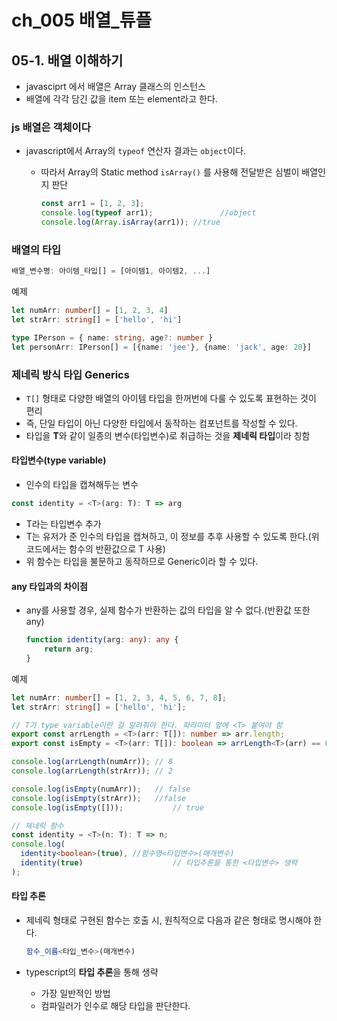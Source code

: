 # <a id="ch_004">ch_005 배열_튜플</a>



## 05-1. 배열 이해하기

- javasciprt 에서 배열은 Array 클래스의 인스턴스
- 배열에 각각 담긴 값을 item 또는 element라고 한다.



### js 배열은 **객체**이다

- javascript에서 Array의 `typeof` 연산자 결과는 `object`이다.

  - 따라서 Array의 Static method `isArray()` 를 사용해 전달받은 심벌이 배열인지 판단

    ```typescript
    const arr1 = [1, 2, 3];
    console.log(typeof arr1); 				//object
    console.log(Array.isArray(arr1)); //true
    ```

    

### 배열의 타입

```typescript
배열_변수명: 아이템_타입[] = [아이템1, 아이템2, ...]
```

예제

```typescript
let numArr: number[] = [1, 2, 3, 4]
let strArr: string[] = ['hello', 'hi']

type IPerson = { name: string, age?: number }
let personArr: IPerson[] = [{name: 'jee'}, {name: 'jack', age: 20}]
```



### 제네릭 방식 타입 Generics

- `T[]` 형태로 다양한 배열의 아이템 타입을 한꺼번에 다룰 수 있도록 표현하는 것이 편리
- 즉, 단일 타입이 아닌 다양한 타입에서 동작하는 컴포넌트를 작성할 수 있다.
- 타입을 **T**와 같이 일종의 변수(타입변수)로 취급하는 것을 **제네릭 타입**이라 칭함

#### 타입변수(type variable)

- 인수의 타입을 캡쳐해두는 변수

```typescript
const identity = <T>(arg: T): T => arg
```

- T라는 타입변수 추가
- T는 유저가 준 인수의 타입을 캡쳐하고, 이 정보를 추후 사용할 수 있도록 한다.(위 코드에서는 함수의 반환값으로 T 사용)
- 위 함수는 타입을 불문하고 동작하므로 Generic이라 할 수 있다.



#### any 타입과의 차이점

- any를 사용할 경우, 실제 함수가 반환하는 값의 타입을 알 수 없다.(반환값 또한 any)

  ```typescript
  function identity(arg: any): any {
      return arg;
  }
  ```

예제

```typescript
let numArr: number[] = [1, 2, 3, 4, 5, 6, 7, 8];
let strArr: string[] = ['hello', 'hi'];

// T가 type variable이란 걸 알려줘야 한다. 파라미터 앞에 <T> 붙여야 함
export const arrLength = <T>(arr: T[]): number => arr.length;
export const isEmpty = <T>(arr: T[]): boolean => arrLength<T>(arr) == 0;

console.log(arrLength(numArr));	// 8
console.log(arrLength(strArr));	// 2

console.log(isEmpty(numArr));	// false
console.log(isEmpty(strArr));	//false
console.log(isEmpty([]));			// true
```



```typescript
// 제네릭 함수
const identity = <T>(n: T): T => n;
console.log(
  identity<boolean>(true), //함수명<타입변수>(매개변수)
  identity(true)					// 타입추론을 통한 <타입변수> 생략
);
```

#### 타입 추론

- 제네릭 형태로 구현된 함수는 호출 시, 원칙적으로 다음과 같은 형태로 명시해야 한다.

  ```typescript
  함수_이름<타입_변수>(매개변수)
  ```

- typescript의 **타입 추론**을 통해 생략
  - 가장 일반적인 방법
  - 컴파일러가 인수로 해당 타입을 판단한다.

